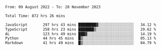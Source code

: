 
<!--START_SECTION:waka-->

```txt
From: 09 August 2022 - To: 28 November 2023

Total Time: 872 hrs 26 mins

JavaScript       297 hrs 43 mins ████████▓░░░░░░░░░░░░░░░░   34.12 %
TypeScript       258 hrs 23 mins ███████▒░░░░░░░░░░░░░░░░░   29.62 %
AL               123 hrs 49 mins ███▓░░░░░░░░░░░░░░░░░░░░░   14.19 %
Python           44 hrs 45 mins  █▒░░░░░░░░░░░░░░░░░░░░░░░   05.13 %
Markdown         41 hrs 49 mins  █▒░░░░░░░░░░░░░░░░░░░░░░░   04.79 %
```

<!--END_SECTION:waka-->












